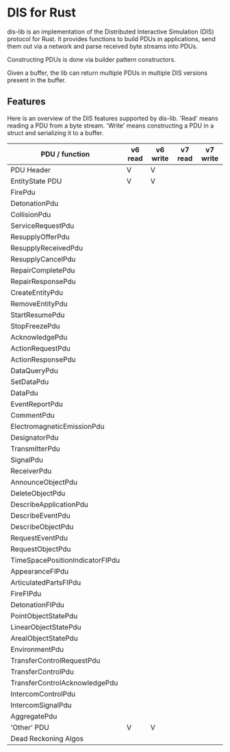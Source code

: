 # DIS for Rust

dis-lib is an implementation of the Distributed Interactive Simulation (DIS) protocol for Rust. It provides functions to build PDUs in applications, send them out via a network and parse received byte streams into PDUs.

Constructing PDUs is done via builder pattern constructors.

Given a buffer, the lib can return multiple PDUs in multiple DIS versions present in the buffer. 

## Features

Here is an overview of the DIS features supported by dis-lib. 'Read' means reading a PDU from a byte stream. 'Write' means constructing a PDU in a struct and serializing it to a buffer. 

| PDU / function | v6 read | v6 write | v7 read | v7 write |
| --- | --- | --- | --- | --- |
| PDU Header | V | V | | | 
| EntityState PDU | V | V | | |
| FirePdu |  |  |  |  |
| DetonationPdu |  |  |  |  |
| CollisionPdu |  |  |  |  |
| ServiceRequestPdu |  |  |  |  |
| ResupplyOfferPdu |  |  |  |  |
| ResupplyReceivedPdu |  |  |  |  |
| ResupplyCancelPdu |  |  |  |  |
| RepairCompletePdu |  |  |  |  |
| RepairResponsePdu |  |  |  |  |
| CreateEntityPdu |  |  |  |  |
| RemoveEntityPdu |  |  |  |  |
| StartResumePdu |  |  |  |  |
| StopFreezePdu |  |  |  |  |
| AcknowledgePdu |  |  |  |  |
| ActionRequestPdu |  |  |  |  |
| ActionResponsePdu |  |  |  |  |
| DataQueryPdu |  |  |  |  |
| SetDataPdu |  |  |  |  |
| DataPdu |  |  |  |  |
| EventReportPdu |  |  |  |  |
| CommentPdu |  |  |  |  |
| ElectromagneticEmissionPdu |  |  |  |  |
| DesignatorPdu |  |  |  |  |
| TransmitterPdu |  |  |  |  |
| SignalPdu |  |  |  |  |
| ReceiverPdu |  |  |  |  |
| AnnounceObjectPdu |  |  |  |  |
| DeleteObjectPdu |  |  |  |  |
| DescribeApplicationPdu |  |  |  |  |
| DescribeEventPdu |  |  |  |  |
| DescribeObjectPdu |  |  |  |  |
| RequestEventPdu |  |  |  |  |
| RequestObjectPdu |  |  |  |  |
| TimeSpacePositionIndicatorFIPdu |  |  |  |  |
| AppearanceFIPdu |  |  |  |  |
| ArticulatedPartsFIPdu |  |  |  |  |
| FireFIPdu |  |  |  |  |
| DetonationFIPdu |  |  |  |  |
| PointObjectStatePdu |  |  |  |  |
| LinearObjectStatePdu |  |  |  |  |
| ArealObjectStatePdu |  |  |  |  |
| EnvironmentPdu |  |  |  |  |
| TransferControlRequestPdu |  |  |  |  |
| TransferControlPdu |  |  |  |  |
| TransferControlAcknowledgePdu |  |  |  |  |
| IntercomControlPdu |  |  |  |  |
| IntercomSignalPdu |  |  |  |  |
| AggregatePdu |  |  |  |  |
| 'Other' PDU | V | V | | |
| Dead Reckoning Algos | | | | |